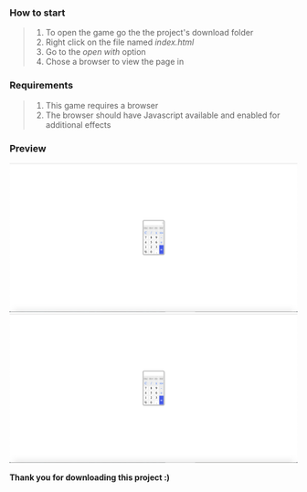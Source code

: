 ### How to start
> 1. To open the game go the the project's download folder
> 2. Right click on the file named _index.html_
> 3. Go to the _open with_ option
> 4. Chose a browser to view the page in

### Requirements
> 1. This game requires a browser
> 2. The browser should have Javascript available and enabled for additional effects

### Preview
![Calculator1](./img/Calculator1.png)
![Calculator2](./img/Calculator2.png) 

**Thank you for downloading this project :)**